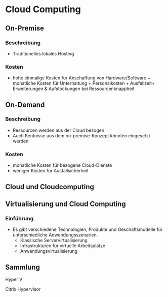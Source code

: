 # Cloud Computing
## On-Premise
### Beschreibung
+ Traditionelles lokales Hosting
### Kosten
+ hohe einmalige Kosten für Anschaffung von Hardware/Software + monatliche Kosten für Unterhaltung + Personalkosten + Ausfallzeit+ Erweiterungen & Aufstockungen bei Ressourcenknappheit

## On-Demand
### Beschreibung
+ Ressourcen werden aus der Cloud bezogen
+ Auch Kentnisse aus dem on-premise-Konzept könnten eingesetzt werden
### Kosten
+ monatliche Kosten für bezogene Cloud-Dienste
+ weniger Kosten für Ausfallsicherheit

## Cloud und Cloudcomputing


## Virtualisierung und Cloud Computing
### Einführung
+ Es gibt verschiedene Technologien, Produkte und Geschäftsmodelle für unterschiedliche Anwendungsszenarien.
    + Klassische Servervirtualisierung
    + Infrastrukturen für virtuelle Arbeitsplätze
    + Anwendungsvirtualisierung




















































## Sammlung
Hyper V  

Citrix Hypervisor